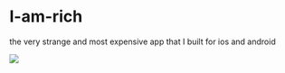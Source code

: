 # I-am-rich
the very strange and most expensive app that I built for ios and android

<img src ="https://github.com/5hre9a/I-am-rich/blob/master/diamond.png">
